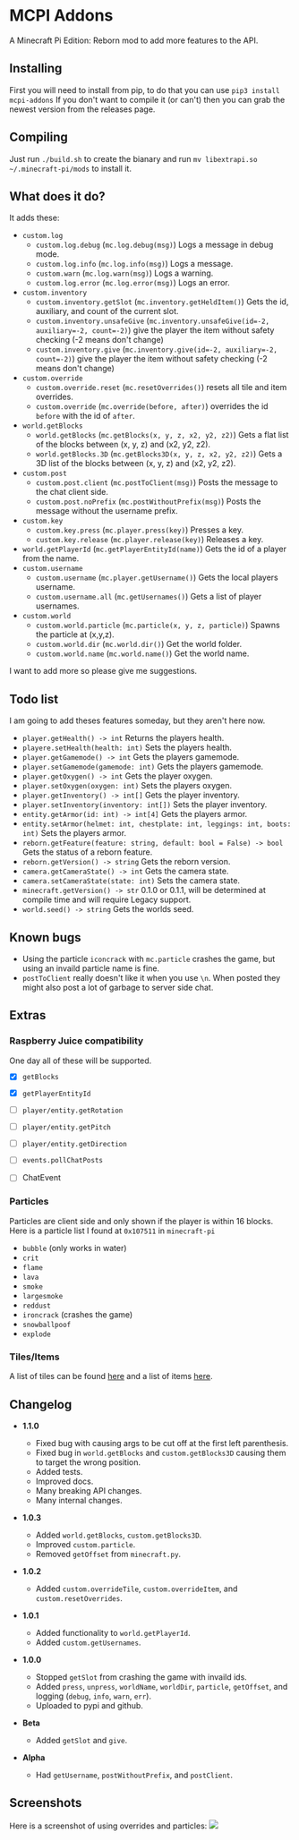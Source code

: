 # MCPI Addons

A Minecraft Pi Edition: Reborn mod to add more features to the API.

## Installing

First you will need to install from pip, to do that you can use `pip3 install mcpi-addons`
If you don't want to compile it (or can't) then you can grab the newest version from the releases page.

## Compiling

Just run `./build.sh` to create the bianary and run `mv libextrapi.so ~/.minecraft-pi/mods` to install it.

## What does it do?

It adds these:

- `custom.log`
  - `custom.log.debug` (`mc.log.debug(msg)`) Logs a message in debug mode.
  - `custom.log.info` (`mc.log.info(msg)`) Logs a message.
  - `custom.warn` (`mc.log.warn(msg)`) Logs a warning.
  - `custom.log.error` (`mc.log.error(msg)`) Logs an error.
- `custom.inventory`
  - `custom.inventory.getSlot` (`mc.inventory.getHeldItem()`) Gets the id, auxiliary, and count of the current slot.
  - `custom.inventory.unsafeGive` (`mc.inventory.unsafeGive(id=-2, auxiliary=-2, count=-2)`) give the player the item without safety checking (-2 means don't change)
  - `custom.inventory.give` (`mc.inventory.give(id=-2, auxiliary=-2, count=-2)`) give the player the item without safety checking (-2 means don't change)
- `custom.override`
  - `custom.override.reset` (`mc.resetOverrides()`) resets all tile and item overrides.
  - `custom.override` (`mc.override(before, after)`) overrides the id `before` with the id of `after`.
- `world.getBlocks`
  - `world.getBlocks` (`mc.getBlocks(x, y, z, x2, y2, z2)`) Gets a flat list of the blocks between (x, y, z) and (x2, y2, z2).
  - `world.getBlocks.3D` (`mc.getBlocks3D(x, y, z, x2, y2, z2)`) Gets a 3D list of the blocks between (x, y, z) and (x2, y2, z2).
- `custom.post`
  - `custom.post.client` (`mc.postToClient(msg)`) Posts the message to the chat client side.
  - `custom.post.noPrefix` (`mc.postWithoutPrefix(msg)`) Posts the message without the username prefix.
- `custom.key`
  - `custom.key.press` (`mc.player.press(key)`) Presses a key.
  - `custom.key.release` (`mc.player.release(key)`) Releases a key.
- `world.getPlayerId` (`mc.getPlayerEntityId(name)`) Gets the id of a player from the name.
- `custom.username`
  - `custom.username` (`mc.player.getUsername()`) Gets the local players username.
  - `custom.username.all` (`mc.getUsernames()`) Gets a list of player usernames.
- `custom.world`
  - `custom.world.particle` (`mc.particle(x, y, z, particle)`) Spawns the particle at (x,y,z).
  - `custom.world.dir` (`mc.world.dir()`) Get the world folder.
  - `custom.world.name` (`mc.world.name()`) Get the world name.

I want to add more so please give me suggestions.

## Todo list

I am going to add theses features someday, but they aren't here now.

- `player.getHealth() -> int` Returns the players health.
- `playere.setHealth(health: int)` Sets the players health.
- `player.getGamemode() -> int` Gets the players gamemode.
- `player.setGamemode(gamemode: int)` Gets the players gamemode.
- `player.getOxygen() -> int` Gets the player oxygen.
- `player.setOxygen(oxygen: int)` Sets the players oxygen.
- `player.getInventory() -> int[]` Gets the player inventory.
- `player.setInventory(inventory: int[])` Sets the player inventory.
- `entity.getArmor(id: int) -> int[4]` Gets the players armor.
- `entity.setArmor(helmet: int, chestplate: int, leggings: int, boots: int)` Sets the players armor.
- `reborn.getFeature(feature: string, default: bool = False) -> bool` Gets the status of a reborn feature.
- `reborn.getVersion() -> string` Gets the reborn version.
- `camera.getCameraState() -> int` Gets the camera state.
- `camera.setCameraState(state: int)` Sets the camera state.
- `minecraft.getVersion() -> str` 0.1.0 or 0.1.1, will be determined at compile time and will require Legacy support.
- `world.seed() -> string` Gets the worlds seed.

## Known bugs

- Using the particle `iconcrack` with `mc.particle` crashes the game, but using an invaild particle name is fine.
- `postToClient` really doesn't like it when you use `\n`. When posted they might also post a lot of garbage to server side chat.

## Extras

### Raspberry Juice compatibility
One day all of these will be supported.

* [x] `getBlocks`
* [x] `getPlayerEntityId`
* [ ] `player/entity.getRotation`
* [ ] `player/entity.getPitch`
* [ ] `player/entity.getDirection`
* [ ] `events.pollChatPosts`
* [ ] ChatEvent


### Particles

Particles are client side and only shown if the player is within 16 blocks.
Here is a particle list I found at `0x107511` in `minecraft-pi`
- `bubble` (only works in water)
- `crit`
- `flame`
- `lava`
- `smoke`
- `largesmoke`
- `reddust`
- `ironcrack` (crashes the game)
- `snowballpoof`
- `explode`

### Tiles/Items

A list of tiles can be found [here](https://wiki.mcpirevival.tk/wiki/Minecraft:_Pi_Edition_Complete_Block_List) and a list of items [here](https://wiki.mcpirevival.tk/wiki/Minecraft:_Pi_Edition_Complete_Item_List).

## Changelog

- **1.1.0**
  - Fixed bug with causing args to be cut off at the first left parenthesis.
  - Fixed bug in `world.getBlocks` and `custom.getBlocks3D` causing them to target the wrong position.
  - Added tests.
  - Improved docs.
  - Many breaking API changes.
  - Many internal changes.

- **1.0.3**
  - Added `world.getBlocks`, `custom.getBlocks3D`.
  - Improved `custom.particle`.
  - Removed `getOffset` from `minecraft.py`.

- **1.0.2**
  - Added `custom.overrideTile`, `custom.overrideItem`, and `custom.resetOverrides`.

- **1.0.1**
  - Added functionality to `world.getPlayerId`.
  - Added `custom.getUsernames`.

- **1.0.0**
  - Stopped `getSlot` from crashing the game with invaild ids.
  - Added `press`, `unpress`, `worldName`, `worldDir`, `particle`, `getOffset`, and logging (`debug`, `info`, `warn`, `err`).
  - Uploaded to pypi and github.

- **Beta**
  - Added `getSlot` and `give`.

- **Alpha**
  - Had `getUsername`, `postWithoutPrefix`, and `postClient`.

## Screenshots

Here is a screenshot of using overrides and particles:
![ ](https://i.imgur.com/I8d8I0G_d.webp?maxwidth=760&fidelity=grand)
